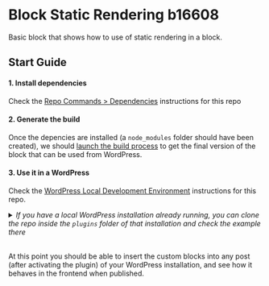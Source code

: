 # Block Static Rendering b16608

Basic block that shows how to use of static rendering in a block.

## Start Guide

#### 1. Install dependencies

Check the [Repo Commands > Dependencies](../../DEVELOPMENT.md#dependencies) instructions for this repo

#### 2. Generate the build 

Once the depencies are installed (a `node_modules` folder should have been created), we should [launch the build process](../../DEVELOPMENT.md#build-process) to get the final version of the block that can be used from WordPress. 

#### 3. Use it in a WordPress

Check the [WordPress Local Development Environment](../../DEVELOPMENT.md#wordpress-local-development-environment) instructions for this repo.

<details>
  <summary><em>If you have a local WordPress installation already running, you can clone the repo inside the <code>plugins</code> folder of that installation and check the example there</em></summary>
<br>  
<p>If you do that, you'll need to do the following</p>
<ul>
<li>Remove any <code>node_modules</code> folder inside this folder</li>
<li>Run <code>npm install</code> to install the dependencies</li>
<li>Run <code>npm build</code> to generate the "build" version of the blocks</li>
<li>Activate the plugin in your own WordPress installation</li>
<ul>
</details>
<br>  

At this point you should be able to insert the custom blocks into any post (after activating the plugin) of your WordPress installation, and see how it behaves in the frontend when published.


